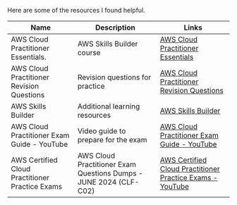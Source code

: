Here are some of the resources I found helpful.


| Name                                        | Description                              | Links                                            |
|-------------------------------------------------------|------------------------------------------|-----------------------------------------------------|
| AWS Cloud Practitioner Essentials.                     | AWS Skills Builder course                | [AWS Cloud Practitioner Essentials](https://explore.skillbuilder.aws/learn/course/external/view/elearning/134/aws-cloud-practitioner-essentials)   |
| AWS Cloud Practitioner Revision Questions             | Revision questions for practice          | [AWS Cloud Practitioner Revision Questions](https://www.awsboy.com/) |
| AWS Skills Builder                                    | Additional learning resources            | [AWS Skills Builder](https://explore.skillbuilder.aws/learn/public/learning_plan/view/82/cloud-foundations-learning-plan?la=cta&cta=topbanner) |
| AWS Cloud Practitioner Exam Guide - YouTube           | Video guide to prepare for the exam      | [AWS Cloud Practitioner Exam Guide - YouTube](https://www.youtube.com/watch?v=f-6qFnC56F0) |
| AWS Certified Cloud Practitioner Practice Exams       | AWS Cloud Practitioner Exam Questions Dumps - JUNE 2024 (CLF-C02)            | [AWS Certified Cloud Practitioner Practice Exams - YouTube](https://www.youtube.com/watch?v=uiiv3u6_sv8) |
